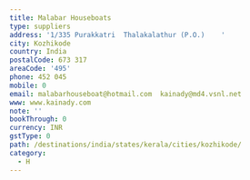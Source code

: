 ```yaml
---
title: Malabar Houseboats
type: suppliers
address: '1/335 Purakkatri  Thalakalathur (P.O.)    '
city: Kozhikode
country: India
postalCode: 673 317
areaCode: '495'
phone: 452 045
mobile: 0
email: malabarhouseboat@hotmail.com  kainady@md4.vsnl.net
www: www.kainady.com
note: ''
bookThrough: 0
currency: INR
gstType: 0
path: /destinations/india/states/kerala/cities/kozhikode/
category:
  - H
---
```


